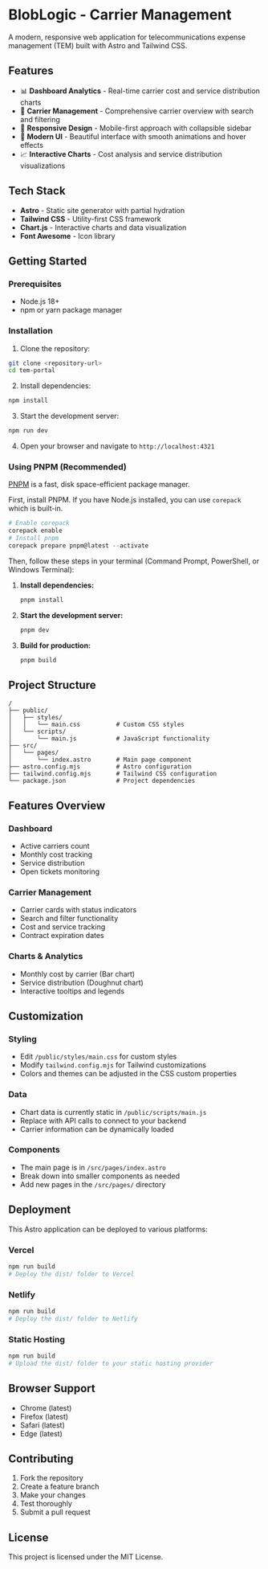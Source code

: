 # BlobLogic - Carrier Management

A modern, responsive web application for telecommunications expense management (TEM) built with Astro and Tailwind CSS.

## Features

- 📊 **Dashboard Analytics** - Real-time carrier cost and service distribution charts
- 🏢 **Carrier Management** - Comprehensive carrier overview with search and filtering
- 📱 **Responsive Design** - Mobile-first approach with collapsible sidebar
- 🎨 **Modern UI** - Beautiful interface with smooth animations and hover effects
- 📈 **Interactive Charts** - Cost analysis and service distribution visualizations

## Tech Stack

- **Astro** - Static site generator with partial hydration
- **Tailwind CSS** - Utility-first CSS framework
- **Chart.js** - Interactive charts and data visualization
- **Font Awesome** - Icon library

## Getting Started

### Prerequisites

- Node.js 18+ 
- npm or yarn package manager

### Installation

1. Clone the repository:
```bash
git clone <repository-url>
cd tem-portal
```

2. Install dependencies:
```bash
npm install
```

3. Start the development server:
```bash
npm run dev
```

4. Open your browser and navigate to `http://localhost:4321`

### Using PNPM (Recommended)

[PNPM](https://pnpm.io/) is a fast, disk space-efficient package manager.

First, install PNPM. If you have Node.js installed, you can use `corepack` which is built-in.

```powershell
# Enable corepack
corepack enable
# Install pnpm
corepack prepare pnpm@latest --activate
```

Then, follow these steps in your terminal (Command Prompt, PowerShell, or Windows Terminal):

1.  **Install dependencies:**
    ```powershell
    pnpm install
    ```

2.  **Start the development server:**
    ```powershell
    pnpm dev
    ```

3.  **Build for production:**
    ```powershell
    pnpm build
    ```

## Project Structure

```
/
├── public/
│   ├── styles/
│   │   └── main.css          # Custom CSS styles
│   └── scripts/
│       └── main.js           # JavaScript functionality
├── src/
│   └── pages/
│       └── index.astro       # Main page component
├── astro.config.mjs          # Astro configuration
├── tailwind.config.mjs       # Tailwind CSS configuration
└── package.json              # Project dependencies
```

## Features Overview

### Dashboard
- Active carriers count
- Monthly cost tracking
- Service distribution
- Open tickets monitoring

### Carrier Management
- Carrier cards with status indicators
- Search and filter functionality
- Cost and service tracking
- Contract expiration dates

### Charts & Analytics
- Monthly cost by carrier (Bar chart)
- Service distribution (Doughnut chart)
- Interactive tooltips and legends

## Customization

### Styling
- Edit `/public/styles/main.css` for custom styles
- Modify `tailwind.config.mjs` for Tailwind customizations
- Colors and themes can be adjusted in the CSS custom properties

### Data
- Chart data is currently static in `/public/scripts/main.js`
- Replace with API calls to connect to your backend
- Carrier information can be dynamically loaded

### Components
- The main page is in `/src/pages/index.astro`
- Break down into smaller components as needed
- Add new pages in the `/src/pages/` directory

## Deployment

This Astro application can be deployed to various platforms:

### Vercel
```bash
npm run build
# Deploy the dist/ folder to Vercel
```

### Netlify
```bash
npm run build
# Deploy the dist/ folder to Netlify
```

### Static Hosting
```bash
npm run build
# Upload the dist/ folder to your static hosting provider
```

## Browser Support

- Chrome (latest)
- Firefox (latest)
- Safari (latest)
- Edge (latest)

## Contributing

1. Fork the repository
2. Create a feature branch
3. Make your changes
4. Test thoroughly
5. Submit a pull request

## License

This project is licensed under the MIT License.
